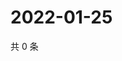 # 2022-01-25

共 0 条

<!-- BEGIN WEIBO -->
<!-- 最后更新时间 Tue Jan 25 2022 14:16:41 GMT+0800 (China Standard Time) -->

<!-- END WEIBO -->
